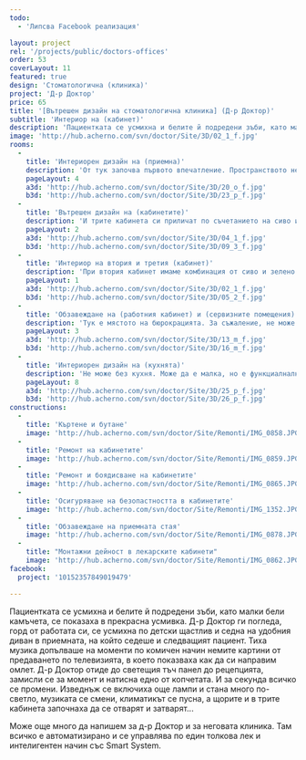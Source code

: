 ```yaml
---
todo:
  - 'Липсва Facebook реализация'

layout: project
rel: '/projects/public/doctors-offices'
order: 53
coverLayout: 11
featured: true
design: 'Стоматологична (клиника)'
project: 'Д-р Доктор'
price: 65
title: '[Вътрешен дизайн на стоматологична клиника] (Д-р Доктор)'
subtitle: 'Интериор на (кабинет)'
description: 'Пациентката се усмихна и белите й подредени зъби, като малки бели камъчета, се показаха в прекрасна усмивка. Д-р Доктор отиде до светещия тъч панел до рецепцията, замисли се за момент и натисна едно от копчетата. И за секунда всичко се промени. Изведнъж се включиха още лампи и стана много по-светло, музиката се смени, климатикът се пусна, а щорите и в трите кабинета започнаха да се отварят и затварят.'
image: 'http://hub.acherno.com/svn/doctor/Site/3D/02_1_f.jpg'
rooms:
  -
    title: 'Интериорен дизайн на (приемна)'
    description: 'От тук започва първото впечатление. Пространството не е много голямо, но е добре усвоено, удобно и уютно. Има голям и удобен диван за посетителите. Рецепцията е прибрана и изчистена от излишни детайли. Има достатъчно място за всички документи и организацията е на ниво. Въпреки че помещението е вътрешно, не е лишено от естествена светлина.'
    pageLayout: 4
    a3d: 'http://hub.acherno.com/svn/doctor/Site/3D/20_o_f.jpg'
    b3d: 'http://hub.acherno.com/svn/doctor/Site/3D/23_p_f.jpg'
  -
    title: 'Вътрешен дизайн на (кабинетите)'
    description: 'И трите кабинета си приличат по съчетанието на сиво и зелено. Наличното пространство е изцяло оптимизирано и е направено в съответствие с всички изисквания при проектирането на подобни помещения. Отстоянията за преминаване са направени така, че да има достатъчно място за работа едновременно на лекар и сестра. Съобразено е медицинската сестра да може да обслужва повече от един кабинет, преминавайки лесно от помещение в помещение.'
    pageLayout: 2
    a3d: 'http://hub.acherno.com/svn/doctor/Site/3D/04_1_f.jpg'
    b3d: 'http://hub.acherno.com/svn/doctor/Site/3D/09_3_f.jpg'
  -
    title: 'Интериор на втория и третия (кабинет)'
    description: 'При втория кабинет имаме комбинация от сиво и зелено. Всичко е направено с много стил и обмислено така, че да е с пълна автоматизация и удобен команден панел. Така лесно и бързо може едновременно да се променят светлината, температурата, положението на щорите и дори музиката. Третият кабинет  е свързан с приемната посредством стъклена стена. Така естествената светлина преминава и към вътрешното помещение. Имаме голям и удобен работен плот с множество шкафове и място за работа.'
    pageLayout: 1
    a3d: 'http://hub.acherno.com/svn/doctor/Site/3D/02_1_f.jpg'
    b3d: 'http://hub.acherno.com/svn/doctor/Site/3D/05_2_f.jpg'
  -
    title: 'Обзавеждане на (работния кабинет) и (сервизните помещения)'
    description: 'Тук е мястото на бюрокрацията. За съжаление, не може без нея. Документи, папки, отчети. Да, дори и на Д-р Доктор му се налага да се занимава с подобни неща. Но поне тук му осигурихме удобно и тихо място, на което да може да се съсредоточи. Има и гардероб за лични вещи и шкафове за множество папки и документи, а от колонката в тавана се чува тиха и приятна музика. В проекта е помислено и за сервизните помещения. Тук се подготвят и почистват инструментите. Всичко се подрежда и стерилизира внимателно. Важно е да има място за всички необходими машини и инструменти.'
    pageLayout: 3
    a3d: 'http://hub.acherno.com/svn/doctor/Site/3D/13_m_f.jpg'
    b3d: 'http://hub.acherno.com/svn/doctor/Site/3D/16_m_f.jpg'
  -
    title: 'Интериорен дизайн на (кухнята)'
    description: 'Не може без кухня. Може да е малка, но е функциалнална и удобна. Тук сутрешното кафе става дори още по-хубаво. А опънатият таван с принт те кара за миг да забравиш шума около себе си, отпивайки глътка кафе.'
    pageLayout: 8
    a3d: 'http://hub.acherno.com/svn/doctor/Site/3D/25_p_f.jpg'
    b3d: 'http://hub.acherno.com/svn/doctor/Site/3D/26_p_f.jpg'
constructions:
  - 
    title: 'Къртене и бутане'
    image: 'http://hub.acherno.com/svn/doctor/Site/Remonti/IMG_0858.JPG'
  - 
    title: 'Ремонт на кабинетите'
    image: 'http://hub.acherno.com/svn/doctor/Site/Remonti/IMG_0859.JPG'
  - 
    title: 'Ремонт и боядисване на кабинетите'
    image: 'http://hub.acherno.com/svn/doctor/Site/Remonti/IMG_0865.JPG'
  - 
    title: 'Осигуряване на безопастността в кабинетите'
    image: 'http://hub.acherno.com/svn/doctor/Site/Remonti/IMG_1352.JPG'
  - 
    title: 'Обзавеждане на приемната стая'
    image: 'http://hub.acherno.com/svn/doctor/Site/Remonti/IMG_0878.JPG'
  -
    title: "Монтажни дейност в лекарските кабинети"
    image: 'http://hub.acherno.com/svn/doctor/Site/Remonti/IMG_0862.JPG'
facebook:
  project: '10152357849019479'

---
```

Пациентката се усмихна и белите й подредени зъби, като малки бели камъчета, се показаха в прекрасна усмивка. Д-р Доктор ги погледа, горд от работата си, се усмихна по детски щастлив и седна на удобния диван в приемната, на който седеше и следващият пациент. Тиха музика допълваше на моменти по комичен начин немите картини от предаването по телевизията, в което показваха как да си направим омлет. Д-р Доктор отиде до светещия тъч панел до рецепцията, замисли се за момент и натисна едно от копчетата. И за секунда всичко се промени. Изведнъж се включиха още лампи и стана много по-светло, музиката се смени, климатикът се пусна, а щорите и в трите кабинета започнаха да се отварят и затварят...

Може още много да напишем за д-р Доктор и за неговата клиника. Там всичко е автоматизирано и се управлява по един толкова лек и интелигентен начин със Smart System. 
